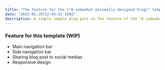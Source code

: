 ```yaml
---
title: "The feature for the \"A somewhat minimally designed blog\" template"
date: "2015-05-28T22:40:32.169Z"
description: A simple sample blog post on the feature of the "A somewhat minimally designed blog" template
---
```


### Feature for this template (WIP)
 - Main navigation bar
 - Side navigation bar
 - Sharing blog post to social medias
 - Responsive design